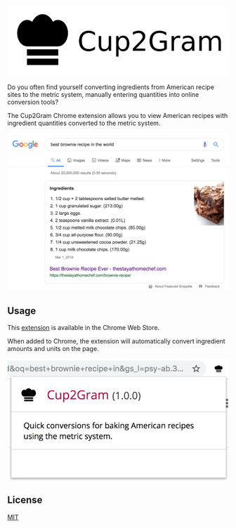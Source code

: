![Cup2Gram Logo](images/cup2gram_title.png)

Do you often find yourself converting ingredients from American recipe sites to the metric system, manually entering quantities into online conversion tools?

The Cup2Gram Chrome extension allows you to view American recipes with ingredient quantities converted to the metric system.

![Recipe Example](images/brownie_screenshot.png)

## Usage
This [extension]() is available in the Chrome Web Store.

When added to Chrome, the extension will automatically convert ingredient amounts and units on the page.

![Extension Popup](images/popup.png)

## License
[MIT](https://github.com/)
